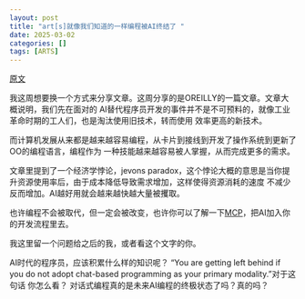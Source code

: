 ```yaml
---
layout: post
title: "art[s]就像我们知道的一样编程被AI终结了 "
date: 2025-03-02
categories: []
tags: [ARTS]
---
```

[原文](https://www.oreilly.com/radar/the-end-of-programming-as-we-know-it/)

我这周想要换一个方式来分享文章。这周分享的是OREILLY的一篇文章。文章大概说明，我们先在面对的
AI替代程序员开发的事件并不是不可预料的，就像工业革命时期的工人们，也是淘汰使用旧技术，转而使用
效率更高的新技术。

而计算机发展从来都是越来越容易编程，从卡片到接线到开发了操作系统到更新了OO的编程语言，编程作为
一种技能越来越容易被人掌握，从而完成更多的需求。

文章里提到了一个经济学悖论，jevons
paradox，这个悖论大概的意思是当你提升资源使用率后，由于成本降低导致需求增加，这样使得资源消耗的速度
不减少反而增加。AI越好用就会越来越快越大量被攫取。

也许编程不会被取代，但一定会被改变，也许你可以了解一下[MCP](https://www.anthropic.com/news/model-context-protocol)，把AI加入你的开发流程里去。


我这里留一个问题给之后的我，或者看这个文字的你。

AI时代的程序员，应该积累什么样的知识呢？
“You are getting left behind if you do not adopt chat-based programming as your primary modality.”对于这句话
你怎么看？ 对话式编程真的是未来AI编程的终极状态了吗？真的吗？

